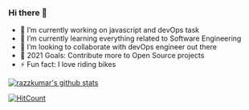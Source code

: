 ### Hi there 👋

- 🔭 I’m currently working on javascript and devOps task
- 🌱 I’m currently learning everything related to Software Engineering
- 👯 I’m looking to collaborate with devOps engineer out there
- 🥅 2021 Goals: Contribute more to Open Source projects
- ⚡ Fun fact: I love riding bikes

[![razzkumar's github stats](https://github-readme-stats.vercel.app/api?username=razzkumar&show_icons=true&hide_border=true&theme=tokyonight)](https://razzkumar.github.io)

[![HitCount](http://hits.dwyl.com/razzkumar/razzkumar.svg)](http://hits.dwyl.com/razzkumar/razzkumar)
